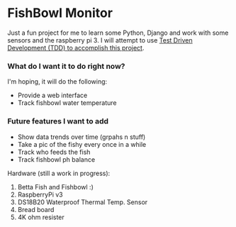 # FishBowl Monitor
Just a fun project for me to learn some Python, Django and work with some
sensors and the raspberry pi 3. I will attempt to use [Test Driven Development
(TDD) to accomplish this project](https://www.obeythetestinggoat.com).

### What do I want it to do right now?
I'm hoping, it will do the following:
 *  Provide a web interface
 *  Track fishbowl water temperature

### Future features I want to add
 * Show data trends over time (grpahs n stuff)
 * Take a pic of the fishy every once in a while
 * Track who feeds the fish
 * Track fishbowl ph balance

Hardware (still a work in progress):
1. Betta Fish and Fishbowl :)
2. RaspberryPi v3
3. DS18B20 Waterproof Thermal Temp. Sensor
4. Bread board
5. 4K ohm resister

